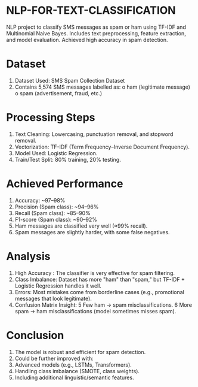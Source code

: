 # NLP-FOR-TEXT-CLASSIFICATION
NLP project to classify SMS messages as spam or ham using TF-IDF and Multinomial Naive Bayes. Includes text preprocessing, feature extraction, and model evaluation. Achieved high accuracy in spam detection.

# Dataset
1.  Dataset Used: SMS Spam Collection Dataset
2. 	Contains 5,574 SMS messages labelled as:
o	ham (legitimate message)
o	spam (advertisement, fraud, etc.)

# Processing Steps
1.	Text Cleaning: Lowercasing, punctuation removal, and stopword removal.
2.	Vectorization: TF-IDF (Term Frequency–Inverse Document Frequency).
3.	Model Used: Logistic Regression.
4.	Train/Test Split: 80% training, 20% testing.

# Achieved Performance 
1. 	Accuracy: ~97–98%
2.  Precision (Spam class): ~94–96%
3.	Recall (Spam class): ~85–90%
4.	F1-score (Spam class): ~90–92%
5. 	Ham messages are classified very well (≈99% recall).
6.	Spam messages are slightly harder, with some false negatives.
   
# Analysis
1.	High Accuracy : The classifier is very effective for spam filtering.
2.	Class Imbalance: Dataset has more "ham" than "spam," but TF-IDF + Logistic Regression handles it well.
3.	Errors: Most mistakes come from borderline cases (e.g., promotional messages that look legitimate).
4.	Confusion Matrix Insight:
5 	Few ham → spam misclassifications.
6 	More spam → ham misclassifications (model sometimes misses spam).
  	
# Conclusion
1. 	The model is robust and efficient for spam detection.
2.	Could be further improved with:
3. 	Advanced models (e.g., LSTMs, Transformers).
4.	Handling class imbalance (SMOTE, class weights).
5. 	Including additional linguistic/semantic features.

